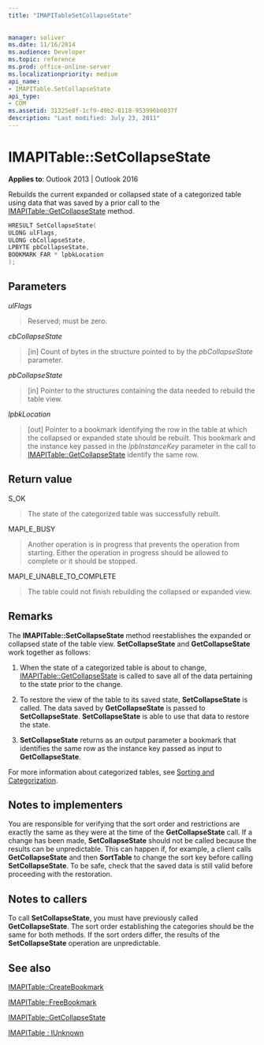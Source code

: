 ```yaml
---
title: "IMAPITableSetCollapseState"
 
 
manager: soliver
ms.date: 11/16/2014
ms.audience: Developer
ms.topic: reference
ms.prod: office-online-server
ms.localizationpriority: medium
api_name:
- IMAPITable.SetCollapseState
api_type:
- COM
ms.assetid: 31325e8f-1cf9-49b2-8118-953996b0037f
description: "Last modified: July 23, 2011"
---
```


# IMAPITable::SetCollapseState

  
  
**Applies to**: Outlook 2013 | Outlook 2016 
  
Rebuilds the current expanded or collapsed state of a categorized table using data that was saved by a prior call to the [IMAPITable::GetCollapseState](imapitable-getcollapsestate.md) method. 
  
```cpp
HRESULT SetCollapseState(
ULONG ulFlags,
ULONG cbCollapseState,
LPBYTE pbCollapseState,
BOOKMARK FAR * lpbkLocation
);
```

## Parameters

 _ulFlags_
  
> Reserved; must be zero.
    
 _cbCollapseState_
  
> [in] Count of bytes in the structure pointed to by the  _pbCollapseState_ parameter. 
    
 _pbCollapseState_
  
> [in] Pointer to the structures containing the data needed to rebuild the table view.
    
 _lpbkLocation_
  
> [out] Pointer to a bookmark identifying the row in the table at which the collapsed or expanded state should be rebuilt. This bookmark and the instance key passed in the _lpbInstanceKey_ parameter in the call to [IMAPITable::GetCollapseState](imapitable-getcollapsestate.md) identify the same row. 
    
## Return value

S_OK 
  
> The state of the categorized table was successfully rebuilt.
    
MAPI_E_BUSY 
  
> Another operation is in progress that prevents the operation from starting. Either the operation in progress should be allowed to complete or it should be stopped.
    
MAPI_E_UNABLE_TO_COMPLETE 
  
> The table could not finish rebuilding the collapsed or expanded view.
    
## Remarks

The **IMAPITable::SetCollapseState** method reestablishes the expanded or collapsed state of the table view. **SetCollapseState** and **GetCollapseState** work together as follows: 
  
1. When the state of a categorized table is about to change, [IMAPITable::GetCollapseState](imapitable-getcollapsestate.md) is called to save all of the data pertaining to the state prior to the change. 
    
2. To restore the view of the table to its saved state, **SetCollapseState** is called. The data saved by **GetCollapseState** is passed to **SetCollapseState**. **SetCollapseState** is able to use that data to restore the state. 
    
3. **SetCollapseState** returns as an output parameter a bookmark that identifies the same row as the instance key passed as input to **GetCollapseState**.
    
For more information about categorized tables, see [Sorting and Categorization](sorting-and-categorization.md). 
  
## Notes to implementers

You are responsible for verifying that the sort order and restrictions are exactly the same as they were at the time of the **GetCollapseState** call. If a change has been made, **SetCollapseState** should not be called because the results can be unpredictable. This can happen if, for example, a client calls **GetCollapseState** and then **SortTable** to change the sort key before calling **SetCollapseState**. To be safe, check that the saved data is still valid before proceeding with the restoration. 
  
## Notes to callers

To call **SetCollapseState**, you must have previously called **GetCollapseState**. The sort order establishing the categories should be the same for both methods. If the sort orders differ, the results of the **SetCollapseState** operation are unpredictable. 
  
## See also



[IMAPITable::CreateBookmark](imapitable-createbookmark.md)
  
[IMAPITable::FreeBookmark](imapitable-freebookmark.md)
  
[IMAPITable::GetCollapseState](imapitable-getcollapsestate.md)
  
[IMAPITable : IUnknown](imapitableiunknown.md)

